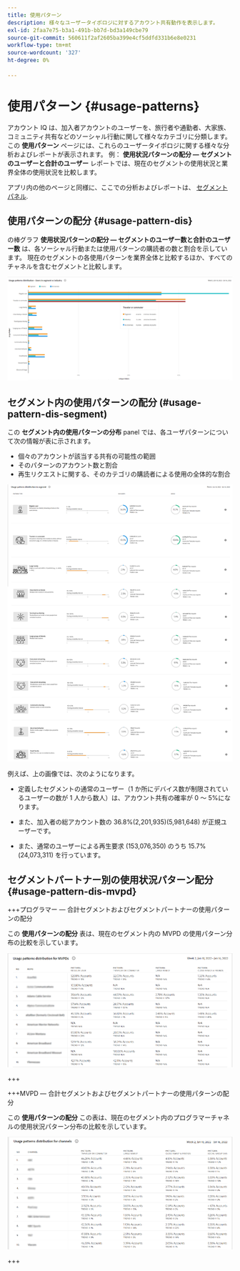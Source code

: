 ```yaml
---
title: 使用パターン
description: 様々なユーザータイポロジに対するアカウント共有動作を表示します。
exl-id: 2faa7e75-b3a1-491b-bb7d-bd3a149cbe79
source-git-commit: 560611f2af2605ba399e4cf5ddfd331b6e8e0231
workflow-type: tm+mt
source-wordcount: '327'
ht-degree: 0%

---
```


# 使用パターン {#usage-patterns}

アカウント IQ は、加入者アカウントのユーザーを、旅行者や通勤者、大家族、コミュニティ共有などのソーシャル行動に関して様々なカテゴリに分類します。 この **使用パターン** ページには、これらのユーザータイポロジに関する様々な分析およびレポートが表示されます。 例： **使用状況パターンの配分 — セグメントのユーザーと合計のユーザー** レポートでは、現在のセグメントの使用状況と業界全体の使用状況を比較します。

アプリ内の他のページと同様に、ここでの分析およびレポートは、 [セグメントパネル](/help/AccountIQ/segments-timeframe.md).

## 使用パターンの配分 {#usage-pattern-dis}

の棒グラフ **使用状況パターンの配分 — セグメントのユーザー数と合計のユーザー数** は、各ソーシャル行動または使用パターンの購読者の数と割合を示しています。 現在のセグメントの各使用パターンを業界全体と比較するほか、すべてのチャネルを含むセグメントと比較します。

![](assets/segment-users-industry.png)

## セグメント内の使用パターンの配分 (#usage-pattern-dis-segment)

この **セグメント内の使用パターンの分布** panel では、各ユーザパターンについて次の情報が表に示されます。

* 個々のアカウントが該当する共有の可能性の範囲
* そのパターンのアカウント数と割合
* 再生リクエストに関する、そのカテゴリの購読者による使用の全体的な割合

![](assets/usage-pattern-segmentwise.png)

例えば、上の画像では、次のようになります。

* 定義したセグメントの通常のユーザー（1 か所にデバイス数が制限されているユーザーの数が 1 人から数人）は、アカウント共有の確率が 0 ～ 5%になります。

* また、加入者の総アカウント数の 36.8%(2,201,935)(5,981,648) が正規ユーザーです。

* また、通常のユーザーによる再生要求 (153,076,350) のうち 15.7%(24,073,311) を行っています。

## セグメントパートナー別の使用状況パターン配分 {#usage-pattern-dis-mvpd}

+++プログラマー — 合計セグメントおよびセグメントパートナーの使用パターンの配分

この **使用パターンの配分** 表は、現在のセグメント内の MVPD の使用パターン分布の比較を示しています。

![](assets/usage-patterns-mvpdwise.png)

+++

+++MVPD — 合計セグメントおよびセグメントパートナーの使用パターンの配分

この **使用パターンの配分** この表は、現在のセグメント内のプログラマーチャネルの使用状況パターン分布の比較を示しています。

![](assets/usage-patterns-programmerwise.png)

+++
